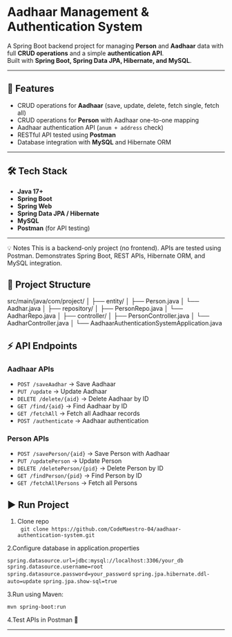 # Aadhaar Management & Authentication System

A Spring Boot backend project for managing **Person** and **Aadhaar** data with full **CRUD operations** and a simple **authentication API**.  
Built with **Spring Boot, Spring Data JPA, Hibernate, and MySQL**.

---

## 🚀 Features
- CRUD operations for **Aadhaar** (save, update, delete, fetch single, fetch all)
- CRUD operations for **Person** with Aadhaar one-to-one mapping
- Aadhaar authentication API (`anum + address` check)
- RESTful API tested using **Postman**
- Database integration with **MySQL** and Hibernate ORM

---

## 🛠️ Tech Stack
- **Java 17+**
- **Spring Boot**
- **Spring Web**
- **Spring Data JPA / Hibernate**
- **MySQL**
- **Postman** (for API testing)

---
💡 Notes
This is a backend-only project (no frontend).
APIs are tested using Postman.
Demonstrates Spring Boot, REST APIs, Hibernate ORM, and MySQL integration.

## 📂 Project Structure
src/main/java/com/project/
│
├── entity/
│   ├── Person.java
│   └── Aadhar.java
│
├── repository/
│   ├── PersonRepo.java
│   └── AadharRepo.java
│
├── controller/
│   ├── PersonController.java
│   └── AadharController.java
│
└── AadhaarAuthenticationSystemApplication.java


## ⚡ API Endpoints

### Aadhaar APIs
- `POST /saveAadhar` → Save Aadhaar  
- `PUT /update` → Update Aadhaar  
- `DELETE /delete/{aid}` → Delete Aadhaar by ID  
- `GET /find/{aid}` → Find Aadhaar by ID  
- `GET /fetchAll` → Fetch all Aadhaar records  
- `POST /authenticate` → Aadhaar authentication  

### Person APIs
- `POST /savePerson/{aid}` → Save Person with Aadhaar  
- `PUT /updatePerson` → Update Person  
- `DELETE /deletePerson/{pid}` → Delete Person by ID  
- `GET /findPerson/{pid}` → Find Person by ID  
- `GET /fetchAllPersons` → Fetch all Persons  

## ▶️ Run Project
1. Clone repo  
  ` git clone https://github.com/CodeMaestro-04/aadhaar-authentication-system.git`

   
2.Configure database in application.properties

`spring.datasource.url=jdbc:mysql://localhost:3306/your_db`
`spring.datasource.username=root`
`spring.datasource.password=your_password`
`spring.jpa.hibernate.ddl-auto=update`
`spring.jpa.show-sql=true`

3.Run using Maven:

`mvn spring-boot:run`


4.Test APIs in Postman 🎯

---
 

